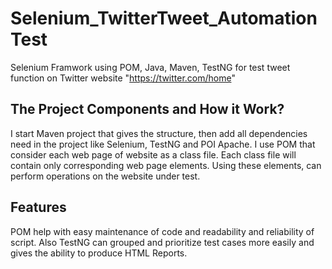 # Selenium_TwitterTweet_AutomationTest
Selenium Framwork using POM,  Java, Maven, TestNG for test tweet function on Twitter website "https://twitter.com/home"

## The Project Components and How it Work?
I start Maven project that gives the structure, then add all dependencies need in the project like Selenium, TestNG and POI Apache.
I use POM that consider each web page of website as a class file. Each class file will contain only corresponding web page elements. Using these elements, can perform operations on the website under test.

## Features
POM help with easy maintenance of code and readability and reliability of script. Also TestNG can grouped and prioritize test cases more easily and gives the ability to produce HTML Reports.
